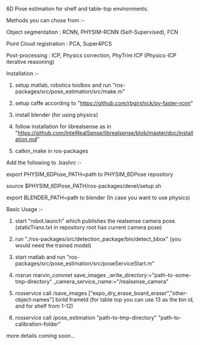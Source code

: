 6D Pose estimation for shelf and table-top environments.

Methods you can chose from :-

Object segmentation : RCNN, PHYSIM-RCNN (Self-Supervised), FCN

Point Cloud registration : PCA, Super4PCS

Post-processing : ICP, Physics correction, PhyTrim ICP (Physics-ICP iterative reasoning)

Installation :-

1) setup matlab, robotics toolbox and run "ros-packages/src/pose_estimation/src/make.m"

2) setup caffe according to "https://github.com/rbgirshick/py-faster-rcnn"

3) install blender (for using physics)

4) follow installation for librealsense as in "https://github.com/IntelRealSense/librealsense/blob/master/doc/installation.md"

5) catkin_make in ros-packages

Add the following to .bashrc :-

export PHYSIM_6DPose_PATH=path to PHYSIM_6DPose repository

source $PHYSIM_6DPose_PATH/ros-packages/devel/setup.sh

export BLENDER_PATH=path to blender (In case you want to use physics)

Basic Usage :-

1) start "robot.launch" which publishes the realsense camera pose. (staticTrans.txt in repository root has current camera pose)

2) run "./ros-packages/src/detection_package/bin/detect_bbox" (you would need the trained model)

3) start matlab and run "ros-packages/src/pose_estimation/src/poseServiceStart.m"

4) rosrun marvin_convnet save_images _write_directory:="path-to-some-tmp-directory" _camera_service_name:="/realsense_camera"

5) rosservice call /save_images ["expo_dry_erase_board_eraser","other-object-names"] binId frameId (for table top you can use 13 as the bin id, and for shelf from 1-12)

6) rosservice call /pose_estimation "path-to-tmp-directory" "path-to-calibration-folder"

more details coming soon...
